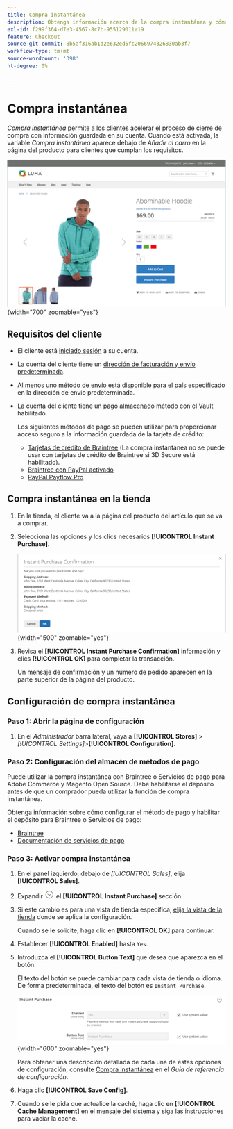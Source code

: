 ```yaml
---
title: Compra instantánea
description: Obtenga información acerca de la compra instantánea y cómo puede proporcionar un cierre de compra rápido para las cuentas de cliente registradas.
exl-id: f299f364-d7e3-4567-8c7b-955129011a19
feature: Checkout
source-git-commit: 8b5af316ab1d2e632ed5fc2066974326830ab3f7
workflow-type: tm+mt
source-wordcount: '398'
ht-degree: 0%

---
```


# Compra instantánea

_Compra instantánea_ permite a los clientes acelerar el proceso de cierre de compra con información guardada en su cuenta. Cuando está activada, la variable _Compra instantánea_ aparece debajo de _Añadir al carro_ en la página del producto para clientes que cumplan los requisitos.

![Página de producto con la opción de compra instantánea mostrada](./assets/storefront-checkout-instant-purchase.png){width="700" zoomable="yes"}

## Requisitos del cliente

- El cliente está [iniciado sesión](../customers/customer-sign-in.md) a su cuenta.

- La cuenta del cliente tiene un [dirección de facturación y envío predeterminada](../customers/account-dashboard-address-book.md).

- Al menos uno [método de envío](delivery.md) está disponible para el país especificado en la dirección de envío predeterminada.

- La cuenta del cliente tiene un [pago almacenado](../stores-purchase/stored-payment-methods.md) método con el Vault habilitado.

  Los siguientes métodos de pago se pueden utilizar para proporcionar acceso seguro a la información guardada de la tarjeta de crédito:

   - [Tarjetas de crédito de Braintree](braintree.md) (La compra instantánea no se puede usar con tarjetas de crédito de Braintree si 3D Secure está habilitado).
   - [Braintree con PayPal activado](braintree.md)
   - [PayPal Payflow Pro](paypal-payflow-pro.md)

## Compra instantánea en la tienda

1. En la tienda, el cliente va a la página del producto del artículo que se va a comprar.

1. Selecciona las opciones y los clics necesarios **[!UICONTROL Instant Purchase]**.

   ![Cuadro de diálogo de confirmación para confirmar la compra instantánea](./assets/storefront-checkout-instant-purchase-confirmation.png){width="500" zoomable="yes"}

1. Revisa el **[!UICONTROL Instant Purchase Confirmation]** información y clics **[!UICONTROL OK]** para completar la transacción.

   Un mensaje de confirmación y un número de pedido aparecen en la parte superior de la página del producto.

## Configuración de compra instantánea

### Paso 1: Abrir la página de configuración

1. En el _Administrador_ barra lateral, vaya a **[!UICONTROL Stores]** > _[!UICONTROL Settings]_>**[!UICONTROL Configuration]**.

### Paso 2: Configuración del almacén de métodos de pago

Puede utilizar la compra instantánea con Braintree o Servicios de pago para Adobe Commerce y Magento Open Source. Debe habilitarse el depósito antes de que un comprador pueda utilizar la función de compra instantánea.

Obtenga información sobre cómo configurar el método de pago y habilitar el depósito para Braintree o Servicios de pago:

- [Braintree](braintree.md)
- [Documentación de servicios de pago](https://experienceleague.adobe.com/docs/commerce-merchant-services/payment-services/guide-overview.html)

### Paso 3: Activar compra instantánea

1. En el panel izquierdo, debajo de _[!UICONTROL Sales]_, elija **[!UICONTROL Sales]**.

1. Expandir ![Selector de expansión](../assets/icon-display-expand.png) el **[!UICONTROL Instant Purchase]** sección.

1. Si este cambio es para una vista de tienda específica, [elija la vista de la tienda](../configuration-reference/scope-change.md#set-the-scope) donde se aplica la configuración.

   Cuando se le solicite, haga clic en **[!UICONTROL OK]** para continuar.

1. Establecer **[!UICONTROL Enabled]** hasta `Yes`.

1. Introduzca el **[!UICONTROL Button Text]** que desea que aparezca en el botón.

   El texto del botón se puede cambiar para cada vista de tienda o idioma. De forma predeterminada, el texto del botón es `Instant Purchase`.

   ![Configuración: opciones de compra instantánea](../configuration-reference/sales/assets/sales-instant-purchase.png){width="600" zoomable="yes"}

   Para obtener una descripción detallada de cada una de estas opciones de configuración, consulte [Compra instantánea](../configuration-reference/sales/sales.md#instant-purchase) en el _Guía de referencia de configuración_.

1. Haga clic **[!UICONTROL Save Config]**.

1. Cuando se le pida que actualice la caché, haga clic en **[!UICONTROL Cache Management]** en el mensaje del sistema y siga las instrucciones para vaciar la caché.
